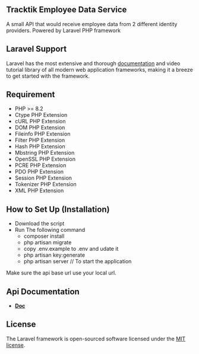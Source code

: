 
## Tracktik Employee Data Service

A small API that would receive employee data from 2 different identity providers.
Powered by Laravel PHP framework
## Laravel Support

Laravel has the most extensive and thorough [documentation](https://laravel.com/docs) and video tutorial library of all modern web application frameworks, making it a breeze to get started with the framework.

## Requirement
- PHP >= 8.2 
- Ctype PHP Extension 
- cURL PHP Extension
- DOM PHP Extension
- Fileinfo PHP Extension
- Filter PHP Extension
- Hash PHP Extension
- Mbstring PHP Extension
- OpenSSL PHP Extension
- PCRE PHP Extension
- PDO PHP Extension
- Session PHP Extension
- Tokenizer PHP Extension
- XML PHP Extension

## How to Set Up (Installation)

- Download the script
- Run The following command
  - composer install
  - php artisan migrate
  - copy .env.example to .env and udate it
  - php artisan key:generate
  - php artisan server // To start the application
    
Make sure the api base url use your local url.

## Api Documentation
- **[Doc](https://documenter.getpostman.com/view/16114277/2sA3BuVokW)**

## License

The Laravel framework is open-sourced software licensed under the [MIT license](https://opensource.org/licenses/MIT).
